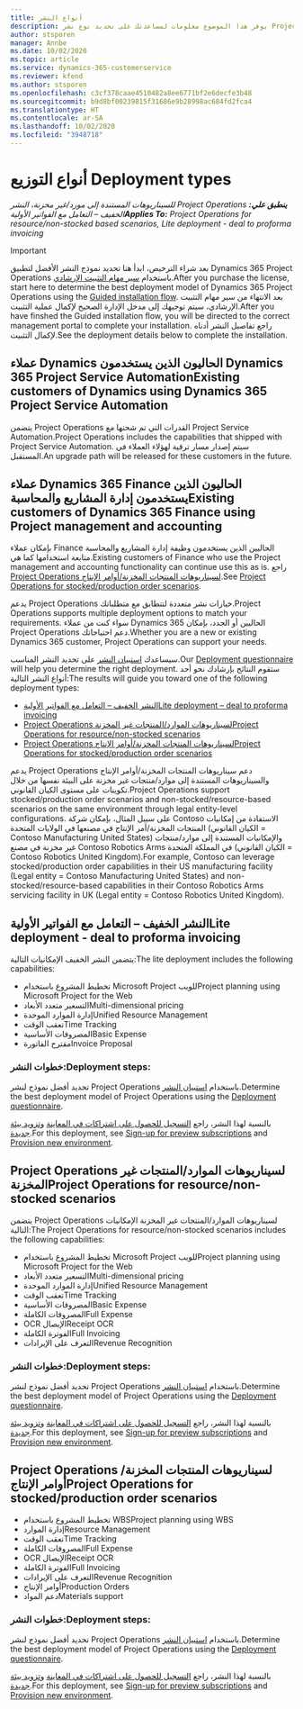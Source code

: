 ```yaml
---
title: أنواع النشر
description: يوفر هذا الموضوع معلومات لمساعدتك على تحديد نوع نشر Project Operations الصحيح لشركتك.
author: stsporen
manager: Annbe
ms.date: 10/02/2020
ms.topic: article
ms.service: dynamics-365-customerservice
ms.reviewer: kfend
ms.author: stsporen
ms.openlocfilehash: c3cf378caae4510482a8ee6771bf2e6decfe3b48
ms.sourcegitcommit: b9d8bf00239815f31686e9b28998ac684fd2fca4
ms.translationtype: HT
ms.contentlocale: ar-SA
ms.lasthandoff: 10/02/2020
ms.locfileid: "3948718"
---
```

# <a name="deployment-types"></a><span data-ttu-id="f832b-103">أنواع التوزيع </span><span class="sxs-lookup"><span data-stu-id="f832b-103">Deployment types</span></span>

<span data-ttu-id="f832b-104">_**ينطبق علي:** ‏‫Project Operations للسيناريوهات المستندة إلى مورد/غير مخزنة‬، ‏‫النشر الخفيف – التعامل مع الفواتير الأولية‬_</span><span class="sxs-lookup"><span data-stu-id="f832b-104">_**Applies To:** Project Operations for resource/non-stocked based scenarios, Lite deployment - deal to proforma invoicing_</span></span>

> [!IMPORTANT]
> <span data-ttu-id="f832b-105">بعد شراء الترخيص، ابدأ هنا تحديد نموذج النشر الأفضل لتطبيق Dynamics 365 Project Operations باستخدام [سير مهام التثبيت الإرشادي](https://aka.ms/provisionprojectoperations).</span><span class="sxs-lookup"><span data-stu-id="f832b-105">After you purchase the license, start here to determine the best deployment model of Dynamics 365 Project Operations using the [Guided installation flow](https://aka.ms/provisionprojectoperations).</span></span>
> <span data-ttu-id="f832b-106">بعد الانتهاء من سير مهام التثبيت الإرشادي، سيتم توجيهك إلى مدخل الإدارة الصحيح لإكمال عملية التثبيت.</span><span class="sxs-lookup"><span data-stu-id="f832b-106">After you have finshed the Guided installation flow, you will be directed to the correct management portal to complete your installation.</span></span> <span data-ttu-id="f832b-107">راجع تفاصيل النشر أدناه لإكمال التثبيت.</span><span class="sxs-lookup"><span data-stu-id="f832b-107">See the deployment details below to complete the installation.</span></span>


## <a name="existing-customers-of-dynamics-using-dynamics-365-project-service-automation"></a><span data-ttu-id="f832b-108">عملاء Dynamics الحاليون الذين يستخدمون Dynamics 365 Project Service Automation</span><span class="sxs-lookup"><span data-stu-id="f832b-108">Existing customers of Dynamics using Dynamics 365 Project Service Automation</span></span>
<span data-ttu-id="f832b-109">يتضمن Project Operations القدرات التي تم شحنها مع Project Service Automation.</span><span class="sxs-lookup"><span data-stu-id="f832b-109">Project Operations includes the capabilities that shipped with Project Service Automation.</span></span> <span data-ttu-id="f832b-110">سيتم إصدار مسار ترقية لهؤلاء العملاء في المستقبل.</span><span class="sxs-lookup"><span data-stu-id="f832b-110">An upgrade path will be released for these customers in the future.</span></span>

## <a name="existing-customers-of-dynamics-365-finance-using-project-management-and-accounting"></a><span data-ttu-id="f832b-111">عملاء Dynamics 365 Finance الحاليون الذين يستخدمون إدارة المشاريع والمحاسبة</span><span class="sxs-lookup"><span data-stu-id="f832b-111">Existing customers of Dynamics 365 Finance using Project management and accounting</span></span> 

<span data-ttu-id="f832b-112">بإمكان عملاء Finance الحاليين الذين يستخدمون وظيفة إدارة المشاريع والمحاسبة متابعة استخدامها كما هي.</span><span class="sxs-lookup"><span data-stu-id="f832b-112">Existing customers of Finance who use the Project management and accounting functionality can continue use this as is.</span></span> <span data-ttu-id="f832b-113">راجع [Project Operations لسيناريوهات المنتجات المخزنة/أوامر الإنتاج](#pma).</span><span class="sxs-lookup"><span data-stu-id="f832b-113">See [Project Operations for stocked/production order scenarios](#pma).</span></span>

<span data-ttu-id="f832b-114">يدعم Project Operations خيارات نشر متعددة لتتطابق مع متطلباتك.</span><span class="sxs-lookup"><span data-stu-id="f832b-114">Project Operations supports multiple deployment options to match your requirements.</span></span> <span data-ttu-id="f832b-115">سواء كنت من عملاء Dynamics 365 الحاليين أو الجدد، بإمكان Project Operations دعم احتياجاتك.</span><span class="sxs-lookup"><span data-stu-id="f832b-115">Whether you are a new or existing Dynamics 365 customer, Project Operations can support your needs.</span></span>

<span data-ttu-id="f832b-116">سيساعدك [استبيان النشر](https://aka.ms/provisionprojectoperations) على تحديد النشر المناسب.</span><span class="sxs-lookup"><span data-stu-id="f832b-116">Our [Deployment questionnaire](https://aka.ms/provisionprojectoperations) will help you determine the right deployment.</span></span> <span data-ttu-id="f832b-117">ستقوم النتائج بإرشادك نحو أحد أنواع النشر التالية:</span><span class="sxs-lookup"><span data-stu-id="f832b-117">The results will guide you toward one of the following deployment types:</span></span>

- [<span data-ttu-id="f832b-118">النشر الخفيف – التعامل مع الفواتير الأولية</span><span class="sxs-lookup"><span data-stu-id="f832b-118">Lite deployment – deal to proforma invoicing</span></span>](#lite)
- [<span data-ttu-id="f832b-119">Project Operations لسيناريوهات الموارد/المنتجات غير المخزنة</span><span class="sxs-lookup"><span data-stu-id="f832b-119">Project Operations for resource/non-stocked scenarios</span></span>](#integrated)
- [<span data-ttu-id="f832b-120">Project Operations لسيناريوهات المنتجات المخزنة/أوامر الإنتاج</span><span class="sxs-lookup"><span data-stu-id="f832b-120">Project Operations for stocked/production order scenarios</span></span>](#pma)

<span data-ttu-id="f832b-121">يدعم Project Operations دعم سيناريوهات المنتجات المخزنة/أوامر الإنتاج‬ والسيناريوهات المستندة إلى موارد/منتجات غير مخزنة‬ على البيئة نفسها من خلال تكوينات على مستوى الكيان القانوني.</span><span class="sxs-lookup"><span data-stu-id="f832b-121">Project Operations support stocked/production order scenarios and non-stocked/resource-based scenarios on the same environment through legal entity-level configurations.</span></span> <span data-ttu-id="f832b-122">على سبيل المثال، بإمكان شركة Contoso الاستفادة من إمكانيات المنتجات المخزنة/أمر الإنتاج في مصنعها في الولايات المتحدة (الكيان القانوني = Contoso Manufacturing United States) والإمكانيات المستندة إلى موارد/منتجات غير مخزنة‬ في مصنع Contoso Robotics Arms في المملكة المتحدة (الكيان القانوني = Contoso Robotics United Kingdom).</span><span class="sxs-lookup"><span data-stu-id="f832b-122">For example, Contoso can leverage stocked/production order capabilities in their US manufacturing facility (Legal entity = Contoso Manufacturing United States) and non-stocked/resource-based capabilities in their Contoso Robotics Arms servicing facility in UK (Legal entity = Contoso Robotics United Kingdom).</span></span>

## <a name="a-namelitelite-deployment---deal-to-proforma-invoicing"></a><span data-ttu-id="f832b-123"><a name="lite"><a/>النشر الخفيف – التعامل مع الفواتير الأولية</span><span class="sxs-lookup"><span data-stu-id="f832b-123"><a name="lite"><a/>Lite deployment - deal to proforma invoicing</span></span>
<span data-ttu-id="f832b-124">يتضمن النشر الخفيف الإمكانيات التالية:</span><span class="sxs-lookup"><span data-stu-id="f832b-124">The lite deployment includes the following capabilities:</span></span>

- <span data-ttu-id="f832b-125">تخطيط المشروع باستخدام Microsoft Project للويب</span><span class="sxs-lookup"><span data-stu-id="f832b-125">Project planning using Microsoft Project for the Web</span></span>
- <span data-ttu-id="f832b-126">التسعير متعدد الأبعاد</span><span class="sxs-lookup"><span data-stu-id="f832b-126">Multi-dimensional pricing</span></span>
- <span data-ttu-id="f832b-127">إدارة الموارد الموحدة</span><span class="sxs-lookup"><span data-stu-id="f832b-127">Unified Resource Management</span></span>
- <span data-ttu-id="f832b-128">تعقب الوقت</span><span class="sxs-lookup"><span data-stu-id="f832b-128">Time Tracking</span></span>
- <span data-ttu-id="f832b-129">المصروفات الأساسية</span><span class="sxs-lookup"><span data-stu-id="f832b-129">Basic Expense</span></span>
- <span data-ttu-id="f832b-130">مقترح الفاتورة</span><span class="sxs-lookup"><span data-stu-id="f832b-130">Invoice Proposal</span></span>

### <a name="deployment-steps"></a><span data-ttu-id="f832b-131">خطوات النشر:</span><span class="sxs-lookup"><span data-stu-id="f832b-131">Deployment steps:</span></span>
<span data-ttu-id="f832b-132">تحديد أفضل نموذج لنشر Project Operations باستخدام [استبيان النشر](https://aka.ms/provisionprojectoperations).</span><span class="sxs-lookup"><span data-stu-id="f832b-132">Determine the best deployment model of Project Operations using the [Deployment questionnaire](https://aka.ms/provisionprojectoperations).</span></span>

<span data-ttu-id="f832b-133">بالنسبة لهذا النشر، راجع [التسجيل للحصول على اشتراكات في المعاينة](lite-preview-subscription-sign-up.md) و[تزويد بيئة جديدة](lite-deployment.md).</span><span class="sxs-lookup"><span data-stu-id="f832b-133">For this deployment, see [Sign-up for preview subscriptions](lite-preview-subscription-sign-up.md) and [Provision new environment](lite-deployment.md).</span></span> 


## <a name="a-nameintegratedproject-operations-for-resourcenon-stocked-scenarios"></a><span data-ttu-id="f832b-134"><a name="integrated"><a/>Project Operations لسيناريوهات الموارد/المنتجات غير المخزنة</span><span class="sxs-lookup"><span data-stu-id="f832b-134"><a name="integrated"><a/>Project Operations for resource/non-stocked scenarios</span></span>
<span data-ttu-id="f832b-135">يتضمن Project Operations لسيناريوهات الموارد/المنتجات غير المخزنة‬ الإمكانيات التالية:</span><span class="sxs-lookup"><span data-stu-id="f832b-135">The Project Operations for resource/non-stocked scenarios includes the following capabilities:</span></span>
  
- <span data-ttu-id="f832b-136">تخطيط المشروع باستخدام Microsoft Project للويب</span><span class="sxs-lookup"><span data-stu-id="f832b-136">Project planning using Microsoft Project for the Web</span></span>
- <span data-ttu-id="f832b-137">التسعير متعدد الأبعاد</span><span class="sxs-lookup"><span data-stu-id="f832b-137">Multi-dimensional pricing</span></span>
- <span data-ttu-id="f832b-138">إدارة الموارد الموحدة</span><span class="sxs-lookup"><span data-stu-id="f832b-138">Unified Resource Management</span></span>
- <span data-ttu-id="f832b-139">تعقب الوقت</span><span class="sxs-lookup"><span data-stu-id="f832b-139">Time Tracking</span></span>
- <span data-ttu-id="f832b-140">المصروفات الأساسية</span><span class="sxs-lookup"><span data-stu-id="f832b-140">Basic Expense</span></span>
- <span data-ttu-id="f832b-141">المصروفات الكاملة</span><span class="sxs-lookup"><span data-stu-id="f832b-141">Full Expense</span></span>
- <span data-ttu-id="f832b-142">OCR الإيصال</span><span class="sxs-lookup"><span data-stu-id="f832b-142">Receipt OCR</span></span>
- <span data-ttu-id="f832b-143">الفوترة الكاملة</span><span class="sxs-lookup"><span data-stu-id="f832b-143">Full Invoicing</span></span>
- <span data-ttu-id="f832b-144">التعرف على الإيرادات</span><span class="sxs-lookup"><span data-stu-id="f832b-144">Revenue Recognition</span></span>

### <a name="deployment-steps"></a><span data-ttu-id="f832b-145">خطوات النشر:</span><span class="sxs-lookup"><span data-stu-id="f832b-145">Deployment steps:</span></span>
<span data-ttu-id="f832b-146">تحديد أفضل نموذج لنشر Project Operations باستخدام [استبيان النشر](https://aka.ms/provisionprojectoperations).</span><span class="sxs-lookup"><span data-stu-id="f832b-146">Determine the best deployment model of Project Operations using the [Deployment questionnaire](https://aka.ms/provisionprojectoperations).</span></span>

<span data-ttu-id="f832b-147">بالنسبة لهذا النشر، راجع [التسجيل للحصول على اشتراكات في المعاينة](resource-sign-up-preview-subscription.md) و[تزويد بيئة جديدة](resource-provision-new-environment.md).</span><span class="sxs-lookup"><span data-stu-id="f832b-147">For this deployment, see [Sign-up for preview subscriptions](resource-sign-up-preview-subscription.md) and [Provision new environment](resource-provision-new-environment.md).</span></span> 


## <a name="project-operations-for-stockedproduction-order-scenarios"></a><a name="pma"></a><span data-ttu-id="f832b-148">Project Operations لسيناريوهات المنتجات المخزنة/أوامر الإنتاج</span><span class="sxs-lookup"><span data-stu-id="f832b-148">Project Operations for stocked/production order scenarios</span></span>

- <span data-ttu-id="f832b-149">تخطيط المشروع باستخدام WBS</span><span class="sxs-lookup"><span data-stu-id="f832b-149">Project planning using WBS</span></span>
- <span data-ttu-id="f832b-150">إدارة الموارد</span><span class="sxs-lookup"><span data-stu-id="f832b-150">Resource Management</span></span>
- <span data-ttu-id="f832b-151">تعقب الوقت</span><span class="sxs-lookup"><span data-stu-id="f832b-151">Time Tracking</span></span>
- <span data-ttu-id="f832b-152">المصروفات الكاملة</span><span class="sxs-lookup"><span data-stu-id="f832b-152">Full Expense</span></span>
- <span data-ttu-id="f832b-153">OCR الإيصال</span><span class="sxs-lookup"><span data-stu-id="f832b-153">Receipt OCR</span></span>
- <span data-ttu-id="f832b-154">الفوترة الكاملة</span><span class="sxs-lookup"><span data-stu-id="f832b-154">Full Invoicing</span></span>
- <span data-ttu-id="f832b-155">التعرف على الإيرادات</span><span class="sxs-lookup"><span data-stu-id="f832b-155">Revenue Recognition</span></span>
- <span data-ttu-id="f832b-156">أوامر الإنتاج</span><span class="sxs-lookup"><span data-stu-id="f832b-156">Production Orders</span></span>
- <span data-ttu-id="f832b-157">دعم المواد</span><span class="sxs-lookup"><span data-stu-id="f832b-157">Materials support</span></span>

### <a name="deployment-steps"></a><span data-ttu-id="f832b-158">خطوات النشر:</span><span class="sxs-lookup"><span data-stu-id="f832b-158">Deployment steps:</span></span>
<span data-ttu-id="f832b-159">تحديد أفضل نموذج لنشر Project Operations باستخدام [استبيان النشر](https://aka.ms/provisionprojectoperations).</span><span class="sxs-lookup"><span data-stu-id="f832b-159">Determine the best deployment model of Project Operations using the [Deployment questionnaire](https://aka.ms/provisionprojectoperations).</span></span>

<span data-ttu-id="f832b-160">بالنسبة لهذا النشر، راجع [التسجيل للحصول على اشتراكات في المعاينة](https://docs.microsoft.com/dynamics365/fin-ops-core/dev-itpro/dev-tools/sign-up-preview-subscription?toc=/dynamics365/finance/toc.json) و[تزويد بيئة جديدة](https://docs.microsoft.com/dynamics365/fin-ops-core/dev-itpro/deployment/deploy-demo-environment?toc=/dynamics365/finance/toc.json).</span><span class="sxs-lookup"><span data-stu-id="f832b-160">For this deployment, see [Sign-up for preview subscriptions](https://docs.microsoft.com/dynamics365/fin-ops-core/dev-itpro/dev-tools/sign-up-preview-subscription?toc=/dynamics365/finance/toc.json) and [Provision new environment](https://docs.microsoft.com/dynamics365/fin-ops-core/dev-itpro/deployment/deploy-demo-environment?toc=/dynamics365/finance/toc.json).</span></span> 



